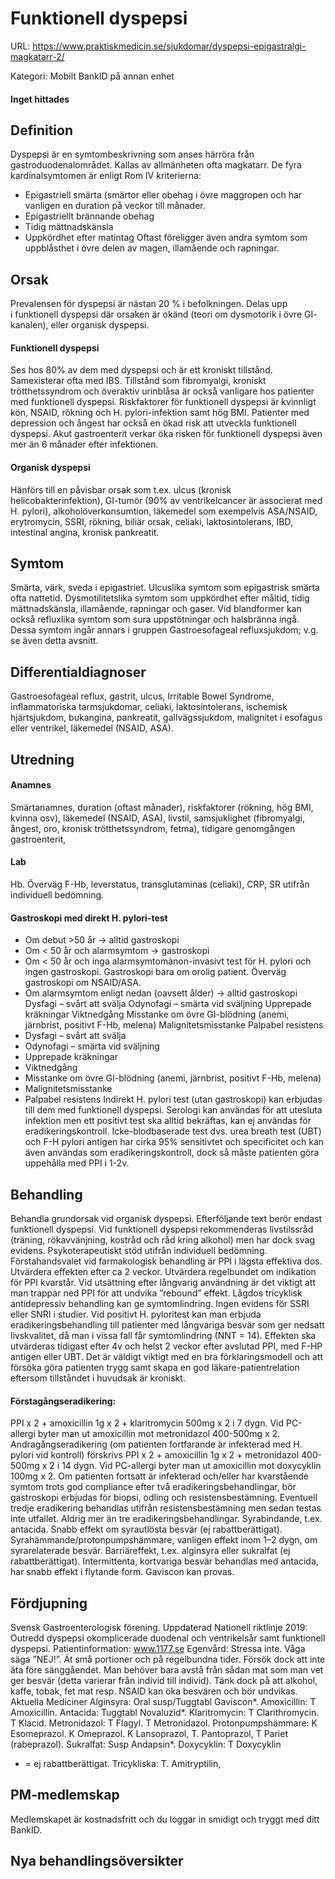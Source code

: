 # Funktionell dyspepsi

URL: https://www.praktiskmedicin.se/sjukdomar/dyspepsi-epigastralgi-magkatarr-2/



Kategori: Mobilt BankID på annan enhet

#### Inget hittades

## Definition

Dyspepsi är en symtombeskrivning som anses härröra från gastroduodenalområdet. Kallas av allmänheten ofta magkatarr. De fyra kardinalsymtomen är enligt Rom IV kriterierna:
- Epigastriell smärta (smärtor eller obehag i övre maggropen och har vanligen en duration på veckor till månader.
- Epigastriellt brännande obehag
- Tidig mättnadskänsla
- Uppkördhet efter matintag
Oftast föreligger även andra symtom som uppblåsthet i övre delen av magen, illamående och rapningar.

## Orsak

Prevalensen för dyspepsi är nästan 20 % i befolkningen. Delas upp i funktionell dyspepsi där orsaken är okänd (teori om dysmotorik i övre GI- kanalen), eller organisk dyspepsi.

#### Funktionell dyspepsi

Ses hos 80% av dem med dyspepsi och är ett kroniskt tillstånd. Samexisterar ofta med IBS. Tillstånd som fibromyalgi, kroniskt trötthetssyndrom och överaktiv urinblåsa är också vanligare hos patienter med funktionell dyspepsi. Riskfaktorer för funktionell dyspepsi är kvinnligt kön, NSAID, rökning och H. pylori-infektion samt hög BMI. Patienter med depression och ångest har också en ökad risk att utveckla funktionell dyspepsi. Akut gastroenterit verkar öka risken för funktionell dyspepsi även mer än 6 månader efter infektionen.

#### Organisk dyspepsi

Hänförs till en påvisbar orsak som t.ex. ulcus (kronisk helicobakterinfektion), GI-tumör (90% av ventrikelcancer är associerat med H. pylori), alkoholöverkonsumtion, läkemedel som exempelvis ASA/NSAID, erytromycin, SSRI, rökning, biliär orsak, celiaki, laktosintolerans, IBD, intestinal angina, kronisk pankreatit.

## Symtom

Smärta, värk, sveda i epigastriet. Ulcuslika symtom som epigastrisk smärta ofta nattetid. Dysmotilitetslika symtom som uppkördhet efter måltid, tidig mättnadskänsla, illamående, rapningar och gaser. Vid blandformer kan också refluxlika symtom som sura uppstötningar och halsbränna ingå. Dessa symtom ingår annars i gruppen Gastroesofageal refluxsjukdom; v.g. se även detta avsnitt.

## Differentialdiagnoser

Gastroesofageal reflux, gastrit, ulcus, Irritable Bowel Syndrome, inflammatoriska tarmsjukdomar, celiaki, laktosintolerans, ischemisk hjärtsjukdom, bukangina, pankreatit, gallvägssjukdom, malignitet i esofagus eller ventrikel, läkemedel (NSAID, ASA).

## Utredning

#### Anamnes

Smärtanamnes, duration (oftast månader), riskfaktorer (rökning, hög BMI, kvinna osv), läkemedel (NSAID, ASA), livstil, samsjuklighet (fibromyalgi, ångest, oro, kronisk trötthetssyndrom, fetma), tidigare genomgången gastroenterit,

#### Lab

Hb. Överväg F-Hb, leverstatus, transglutaminas (celiaki), CRP, SR utifrån individuell bedömning.

#### Gastroskopi med direkt H. pylori-test

- Om debut >50 år -> alltid gastroskopi
- Om < 50 år och alarmsymtom -> gastroskopi
- Om < 50 år och inga alarmsymtomànon-invasivt test för H. pylori och ingen gastroskopi. Gastroskopi bara om orolig patient. Överväg gastroskopi om NSAID/ASA.
- Om alarmsymtom enligt nedan (oavsett ålder) -> alltid gastroskopi Dysfagi – svårt att svälja Odynofagi – smärta vid sväljning Upprepade kräkningar Viktnedgång Misstanke om övre GI-blödning (anemi, järnbrist, positivt F-Hb, melena) Malignitetsmisstanke Palpabel resistens
- Dysfagi – svårt att svälja
- Odynofagi – smärta vid sväljning
- Upprepade kräkningar
- Viktnedgång
- Misstanke om övre GI-blödning (anemi, järnbrist, positivt F-Hb, melena)
- Malignitetsmisstanke
- Palpabel resistens
Indirekt H. pylori test (utan gastroskopi) kan erbjudas till dem med funktionell dyspepsi. Serologi kan användas för att utesluta infektion men ett positivt test ska alltid bekräftas, kan ej användas för eradikeringskontroll. Icke-blodbaserade test dvs. urea breath test (UBT) och F-H pylori antigen har cirka 95% sensitivtet och specificitet och kan även användas som eradikeringskontroll, dock så måste patienten göra uppehålla med PPI i 1-2v.

## Behandling

Behandla grundorsak vid organisk dyspepsi. Efterföljande text berör endast funktionell dyspepsi.
Vid funktionell dyspepsi rekommenderas livstilssråd (träning, rökavvänjning, kostråd och råd kring alkohol) men har dock svag evidens. Psykoterapeutiskt stöd utifrån individuell bedömning.
Förstahandsvalet vid farmakologisk behandling är PPI i lägsta effektiva dos. Utvärdera effekten efter ca 2 veckor. Utvärdera regelbundet om indikation för PPI kvarstår. Vid utsättning efter långvarig användning är det viktigt att man trappar ned PPI för att undvika ”rebound” effekt. Lågdos tricyklisk antidepressiv behandling kan ge symtomlindring. Ingen evidens för SSRI eller SNRI i studier.
Vid positivt H. pyloritest kan man erbjuda eradikeringsbehandling till patienter med långvariga besvär som ger nedsatt livskvalitet, då man i vissa fall får symtomlindring (NNT = 14). Effekten ska utvärderas tidigast efter 4v och helst 2 veckor efter avslutad PPI, med F-HP antigen eller UBT.
Det är väldigt viktigt med en bra förklaringsmodell och att försöka göra patienten trygg samt skapa en god läkare-patientrelation eftersom tillståndet i huvudsak är kroniskt.

#### Förstagångseradikering:

PPI x 2 + amoxicillin 1g x 2 + klaritromycin 500mg x 2 i 7 dygn. Vid PC-allergi byter man ut amoxicillin mot metronidazol 400-500mg x 2.
Andragångseradikering (om patienten fortfarande är infekterad med H. pylori vid kontroll) förskrivs PPI x 2 + amoxicillin 1g x 2 + metronidazol 400-500mg x 2 i 14 dygn. Vid PC-allergi byter man ut amoxicillin mot doxycyklin 100mg x 2. Om patienten fortsatt är infekterad och/eller har kvarstående symtom trots god compliance efter två eradikeringsbehandlingar, bör gastroskopi erbjudas för biopsi, odling och resistensbestämning. Eventuell tredje eradikering behandlas utifrån resistensbestämning men sedan testas inte utfallet. Aldrig mer än tre eradikeringsbehandlingar.
Syrabindande, t.ex. antacida. Snabb effekt om syrautlösta besvär (ej rabattberättigat).
Syrahämmande/protonpumpshämmare, vanligen effekt inom 1–2 dygn, om syrarelaterade besvär.
Barriäreffekt, t.ex. alginsyra eller sukralfat (ej rabattberättigat).
Intermittenta, kortvariga besvär behandlas med antacida, har snabb effekt i flytande form. Gaviscon kan provas.

## Fördjupning

Svensk Gastroenterologisk förening. Uppdaterad Nationell riktlinje 2019: Outredd dyspepsi okomplicerade duodenal och ventrikelsår samt funktionell dyspepsi.
Patientinformation: www.1177.se
Egenvård:
Stressa inte. Våga säga ”NEJ!”. Ät små portioner och på regelbundna tider. Försök dock att inte äta före sänggåendet. Man behöver bara avstå från sådan mat som man vet ger besvär (detta varierar från individ till individ). Tänk dock på att alkohol, kaffe, tobak, fet mat resp. NSAID kan öka besvären och bör undvikas.
Aktuella Mediciner
Alginsyra: Oral susp/Tuggtabl Gaviscon*.
Amoxicillin: T Amoxicillin.
Antacida: Tuggtabl Novaluzid*.
Klaritromycin: T Clarithromycin. T Klacid.
Metronidazol: T Flagyl. T Metronidazol.
Protonpumpshämmare: K Esomeprazol. K Omeprazol. K Lansoprazol, T. Pantoprazol, T Pariet (rabeprazol). Sukralfat: Susp Andapsin*.
Doxycyklin: T Doxycyklin
* = ej rabattberättigat.
Tricykliska: T. Amitryptilin,

## PM-medlemskap

Medlemskapet är kostnadsfritt och du loggar in smidigt och tryggt med ditt BankID.

## Nya behandlingsöversikter

